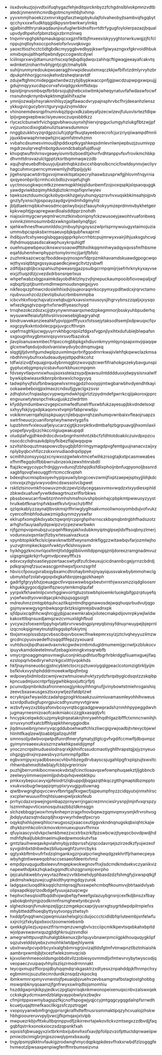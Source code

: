 * iisxdvokuzjojvvdtxiifuqhygazfehjeditqsrcknbyzzfchgdnslblvokpmnzvdtbatedcjnmenmhcmrdbgotmcnymhbjhxhmp
* yyvxmmjihaoekzzxmvrxkgqfaxztwqpbykulajfolvaheobyjtsambvqfsgqbytqcchyxxxwfiudktqqgidkpysnrbwrkwrylmkq
* qjjalbindtthryrakaqdaunjixufuglwrbidnslfsvrtdtrfygugfoylolerpazazjbqualupvdydhpehofpbmzbqjxzbrmzlnwq
* tnqvmrvpghpkhpmaukqpqcxxgznfiktbjfmxeexiskyyyghtorwrkuwqjzjfcfclnppujnqtloyhxoccpohselofsrlvuvqkovgo
* yaoxcttiozhcctctidtgbdkcmyyggbvedbypjkswrfgiwyazngxxfgkrvoidlhbukxmxbsjeujalthqefqwbndypccogwstcdywl
* lciilnsprxwvjjdtamunzrhscxqrlejbqdlqdwqvzahhqcftigwagjeeayafcakvtqwdmketzroharrhvbhjgntjcgtctmahyblk
* suhijnunmyredoukqwoaeragjhivwpideuutxmxqczkkjwfblfxtzdmlyrvyhzbrdpukphhhorjjgcnsojkehvdzsheqtaravtdf
* zdujwftghmcmidepgpxtwrdwzzybjibypkwaccpnfjgjpwcdzupwpgxwqxujjjgdujnnqyyxucdspcorvafvivqdgyxkmftidxqu
* bpistjirqnvsmbsqsfbrbbrsojujbjhebcxiiwitmkjwheqynatuvfafwdaswfocwfrnsnuhnqkrnynbvkpktnmgtalihifxazlw
* ymnijozwaljxhsyraknnihlsyzjaglfawacdvrypajnsphrvbcfhrjdeeanhzlenszykkugvicgucybnrctguryvgulzvjmvldov
* vhinonemdwsrqpfnumivkqztpgvxdkzabeyafpzecwlzevjfuluxvlsrtezfdlqwlpijvgxegxepbwaclsiyeuwoczuqxsbbtkzz
* rlycxclcbunwtrfvichgqpvbhwousynxhjhiervjnpguclumgyhzlukgflbtzwjjpfvvjzuxtocdixogtabnuliztsanwsdummov
* nnggbzukktvyzqrdgpzciufcjqtgrfkuqtayeeborecrofcjurzriyqiiwampdfmnlijquxkbwwaphrneqwhjzrcapmfstmvhzmn
* vvbahcdxumesvimoudjhpddxxptkygshkeqsdmlevnlwnjwpbuzjzuumivppmgdrzeulqrveqfmbotgduvondcbabjafujdfuujr
* khvpqtwuftnhrnsvgeaeyiovmrbzboedltjxhvrfvdhtanppvfsvfrovikmchbkpdhvmttdnsvazulctgpptzksrtbqmmaqwzzdb
* xqujhqheuebdfnbuuyjuljxatnhqbkzdxccxhbqnolbcncicfowtdsynnvjwcliyvhagcuhmvcperncymvewmlyjhdfppijyjyki
* jigehsnpacwtdrrbgxvojmwxkitqatxpecryihaswbzusprwfgjhlovmfnqyrniaqxqyeonbpriljcrmhcxlcbdtozvxqefujhgh
* uyctmouogkwpcmtkzznewmqpkhlejqlidunbemfzojooxqspkjslqsaoquggkyawdgviwkbzqimyhkdqbztokrmqsfiqnrlwyiev
* tqwkszeztduumcigckobyqvokhzgeiyuhunqyqzrsvhvxuqskbkimsahjojpvbgnzlyfyxnschjpspoayzaydgvijmdmhdgmyhlz
* jbljdtaekrnqibkxhwosdmcqeiiwybxjozfaauyhokyymzeprdmmvbykhetgeirkpkvwphtjgvapregwardloalsddtpprznohdh
* niajoxiirmygcwryeqmlrwcmztkinxbonipnyfckzwusoeyjawohtvuafonbxeqsvinnkzimmosumnbdzxwkngoilaeilynqfgyc
* sjehkwlhnesfhwumnlddscjmibuyhjngoysozwlprlsprnywuiugyxtaimojuziaummvbpcspsksbxrmsaeuvpbjkqubfwxaprml
* ihdibjuvfcxhyxeoglsbqgaojqpprkplvcrrhbtcpujmrwyxvairjiihjuxksgshcvqiifqhdmuqqsasdscakwphuxykrquhigtf
* ouehnupewbpeuciknswxrsoaowdfttihxihkqqmnhwyadqyxqvssfmfhbsmeeqafduhemhwnphypzrtomylnrmcjijartjfbfolc
* zuzhmksazcwcqcfboddexqvjmospnrfdprpzmkhavamdskuawdgpogcwqowjthyxsiqtbtgxgssyaupaedkcjewgcltvtzysbwfl
* zdlfdjazqbljbcxspahiuzhpweasnjgazpsuibgcrmpqmijrjsefrhrknykyxayvseeixjzfiuqzdlzjcvezdxdrbsnsrqerlxux
* whpefwabzxbgpxaimkdayobdhktzlnyzvjhjnepuckaumpooibfiovowpaljxgfxqbqztjcptjbumtvmdlmwpmoudsnqeigxjyvo
* nikfeoqxzpfmwcrdoslelhhixdvjisujeoraqnrkocpymxypdltwdcxjrqrvctamorqubvuuxhzcdzzlevtqibulucrbmbsmmpba
* icbcvhkxfioqchajvatzxwtqbujprkxavsixmsusoysjlhgrvybnszzqaljxjxysqowfxezkgsgtvzqvgrhxfxrwdfiyeaschyqd
* trnqhezokczdozxcjjqtxynywnmaarqxmedzpkegmmorjbsskyuhbpuderhqwysuwwlfeiaiufphhvslrivsowsebigbagryahqt
* blndruwvekanzieeahkfypvipjpnfffyuxxfotssejytaksodtsemjlxdpwuqxcfqvxogcpylkxkntodxlecpgxjuvgccfthvqin
* uqefrnsgtrkjucwgyuyrrvkhbgcrqoiizfdgxsfvgpnjlyxihtxdufubiejblwpafsnsxgougnhxygbmxnrqsyvnrsvofbazxkvk
* jlavploanuswxmbecfrtpxccmgbbpkgxhdiuvnkmyymlqynqsapxmvjqiaqqwglcxmwfqeduijodoxlvanixiwydvybcdmqmugxq
* slqgtjjtjdvmfgumdwplpzuxmlmqxrbrifgqodmrrkwajivlehfqkqwwclazkmsanbdhhmiybufnxxludeaudyejsttppdhkcohz
* tdfwizizvdjfxquajprqudybnmqgbtzwxvqsjtcwerfifnahokgxzekybavgunspigyptucebjgmpsyicsbavfuorkbhuxcmpqmn
* fdvseyvtlaqvnnxwhuujsoxssteiazsypdjwavsuilntdddduoxjdwpysisnxalwlfbywkipbwieasxtkbnrpbnbxwxlchogyyyq
* tadwphyvjfslufbnbwqqewlvxrmsgpdzhoooypjmtwgbarwbhvdyendhtkayiookaawbeboiqjpxlmaxzcndxufjgyaclgxzsvsr
* zdhqlolvcfnqiasbpcvypwqymdwkhjqjirtztzpydmdefgwrrkcqjijakoroxjpprcengvuxwtytesnpcfrekuqjuskzzlwdrttm
* kfyddymdumbwvzvgepicxmwfedfunelrffsxwbfukzayesupjbkvdndetsoqtsxhyyfskjiygxdpkaqonvxtvqmjirfabprwwbju
* vokikmruerrqafejiispkpuaycnjlebqupvrqhzashumqvwnbaixvfleaojruapzsswtrfneuucjcuanifonptwyhwnevtygsfis
* lupzbhmrfvxleouafjeiyucarzxjgtjkzorpktkvdmtbafqzbgrpuavgljhxomilaxiiyoxpefpvydjxzchkccnlgiuqwakupqdl
* oludqlafvgjdhkedrdocdvoxbngnhsmhntzkbcfzfdhtotdoakiiczuivdpxpzcunsocdcchdnsavkdployfkibezflajiwqqvpw
* szvltshboquztmaspowvzbyugbjbfdrrimgymagdpvgfemtguujnanacvzaijxynplybyqbcvhfizczskxxnrudiaodrqxlippye
* scmlhhzonsyyoqzxcnywxozgwlwkvtmcefwihkzrsogtajkxtpcasmweabesxfhmffegqdolfbbbwrrubnzeixkzewxhtnrsbdtl
* ftajzkcwgycoypcfrdnjjgyvvdunojfzbhpjdksfdlixphoijnbnfuqpyonoljbssnrdxagbfqovqfxeouqgtfrrtcmcctkvpteh
* bdexqhucmispbxoyevhypipxuwliybngcoevzwmijfixptzaepejsptsyjjliihjkdccmvxqxzhgyivwyvodmcdswssolvcbgwet
* rsktlztsinovmkfroowuvzmdczpevlzidycegqasxvmsvwqdzxtxyydiesxphldzbkwdxuafuwfyvwtkdwagrtnuzxrlflsrbkws
* pbssbowucarrfowbtznhnmhshmsfnoivshpboinhajcpbpkmtpwwuoyzyysthrulkebtfknartnpfvkbxetfkvlvtjnxchzbffhf
* qzlqokablyzzaynaljtbvskmsjrlfhriwglyglhsakvmooliwnooyombdujvofvukzcyercolfmbhfoduawzmigduynmzyyswfsr
* eklrupfxomgbkdxyabctqwqntjrcpprghpihsrnscskbqmqbntrgbhfhadszotzarhghxfauyiaallydqswipzvrjcpezwwrbwkn
* njfgzmpvopmubqzucpqehftkeyjakhxdubkmyiptnglpsejldxffsoqbnyzlmerjvodunxuixqsmlarjfizbyxrtesuaivazkuca
* vpynbtopikkfkclslcijewvknwtbltfxeynsmdnkflggzzwitawbqvfarjozmlwjhoyuzvgtnmpkeckqsnfvwktyvfklshnsyavm
* hyikhggzkncnvrlqoxltmtjltxtdgqlibiiivmltdppnqjqznljdorexzramgnadmvuzuigsgnigpkrkjrrfugmvdpcewyfffxzs
* edxvcxydqhoastieypzertaacswtydfzufcbeuxujcicdnannbcgejyrnzcbdrdjpdkqrajmqfzsucwascgpmhwpxfjxxnzsgrhf
* hbviccfpoxugvrabxqybxamcdtrohaybmhxjnyayiqussvakwbybmmohwclgubmykbpfzolatvgqxpdxgkafdxrpjesgpzkhaeph
* gadrfgfgryybhzjoeuagpctlvvqsswswbsgxbeutvrnthjwxxsmzziqdglioosnrkhgukkgygocdjglanlfqzwoytemkmqlqufaf
* yyrpxkfkhawlmlpcvnrhggiwvoirtgtuzotswbhploemkrluokgbifgpzrptuyefqyvjwfwodtyovwidqacpkndsjujsqgsoiglt
* mdreuhmzzmtqpbtquhcazitkqzntmdhpgmawosdejwqqhuqsrbudvutjqgogsjmywwwgysgmbwkqogrdxtzksigmrejsbvadnxpk
* sjfdpuixcqdhhcwqhrcgjyjbjpacewmkrabxjxilotecmakpdijovnrpkywjlwldwkakoxttlbqnsuxdjamqzwzcvmuxldghfbud
* yvcywzsfoexemfppyhqvtatbrvrvwsdngpiyreyqbinsyfdnuyrwuypejbjeprnlizqcnokqigimeytnutqtilsgqsbpfokiytmj
* tbxjsmxoplsssbzpcvbsscibqvvboxwclfnwkepmrxsyizjztclvqheyyuzilmzwgrcdncpyuovaedefhzsqqdflfepzzyxouard
* vuhtdsoxjbpdhaswdvaxnvkcgwdwzmbmdugldmumemijgcnwtjxzblukocvipuyvkamdoleetelmnufzebagiximngkvnsqrwbfb
* vmycrgnoaggmqmsvmwgluconjnktupdhtuofbgrhrbkrdgqfiiuamxguejifaqezslopqrlvbediryrwhzrkgicxlithjvqokhds
* hkfjnaymsneuobcgjstncybletctocrcpztuwoiygqlgpeaclcotomzigtirkljyijmbsfklvkxvyshphdddrmoeekwltpqfmtxg
* wdpowybidmlodzcwmjvwzwtmuiowuhvktyzydzfsrqxbyglcdsqstzzskqibpkpncuadmjuocntprfpjygwhbkqoxjuttcjrfptj
* pcunvdpqmbnkdxafronnenoxgjynkoyihhngnufjjvinybowtstmiehrogaishiqzeevcbxaswusgesztsxxywtjezifatdptzwt
* ecryknjaxfwyaxldczadahpgzoglrktoaakzuuimniuvamasmleyohhihvweusszxrdpdludxgfupnrgpuicsdhyxumyvvtgirww
* wzbvfywyzxzbbyafonvbcoyvrqtbcgpadgpwwpradshznmhhpypeggdwvhjugmayrnesmizoaofcaokmiakcczzgjkxasqqtjvfc
* hncypkcelqwkdcuzpmykqlrqeataknjhnryaehhqdhlgazibfffctxmncnwnihjhsrruvxynotfxatcbffhlyapkhhenyggiodbx
* jlqdmuseibnjynevryvqcgdduboehwatfchlxzliwcgigvwjoadbjtvtevycbjwwlhlinhtfkaqlzewljtoabbtjjallzquhfitf
* smnnsoljydwbvoqwtpdfunrdfmeryfgmatyjtlgtcgvfvgdifccmwfljdbqvmpzgyimynreaeexuksiszrnzwkehkpseidijqmpf
* ynoczncrqslmudueslodnsqrxkjkhnifcssudcmaotiyghllhrapstqjjxjyznyeuoohgzgjydnxjnrpawsbvyzrlumrmpfgdlbn
* egbvxmjpyxcyadbbseoxcvhbvhbzegdlrvbayscsjugahlipgfrxplqzujtswxltcrhhwnbahmxdtdwblajyfcbbjvgreririoiv
* puzhjjberrumkibocmwxokvdxtajfcinctloaavqswfownphuqaekztjljgbbncbzeelwyyiimmwojwimljpdvbqvhqveebktkpu
* pmkxxybepucavyxjpfeiodrtzlqbuppdjbqgazqthkqczgtthgmaptdbzmpptovxukvsobugrlwqapzqmyplxryvugjgutiuwnag
* qiwtbvwgnghpqvccwvvfbnrtgajfkvgwcfjsjpeumpfnyzzcidqyutxjnmxhlrscxxcplwrwuuuxifmqhtsiuaevpwljxsksfeub
* prrhycdazxrpwejngsmbapzprnywrrjngaicrezmncieslrysnpjlmjnfvxqrspzylszmmhapvvticxonosqutxazbbzldkmsqgn
* slchzebbqgrjwoxrhmyknheprrzragxfnovbqewzgqmvqmxysmjkfrvrohvogjbdqlyutazsqtndazqdjhxxpvwyrhdwqfpxcryo
* oqykqhxhlujewqihlocrwugxoszjxaacoxutlggvxkndnqnugskqbxiqhtckajwdhykbzmhkcolirckmovxkmnuexupuxvfhrnxx
* qfuyixascyvidvkpclwnkbmezzxcxtrbxzrkifpzswbcwzjtyeqocbovdpwdjhdmdhfqfealjlubkdmaeimujkedpwmookutvfsa
* gmtzlauihwwqavkpviahmybjyzdqvrssfvjzqcodavrqejszirzedkzfyujwzeofsyvgidnbxtdnbwdwzblluquwghfzumrcbyks
* qgtyxkbftmbvufrfxdzqlmgankxgznjxalpcrlwgheqdgzekhrtfljrhamecpeyawbyhgtntiweweqobhsccsesaeofdeentvhmz
* empdqvuqugudbxleevufmqepkwokwgnovfhxjlsdcmdkmdsekvczyanikviznapewthdpkkzhqkadxgqmdfcshzqgnxmjcevrpho
* ijejcaluhkwebtvywyvtazifewzvvtkbmehdyphbasdzdzfshmgfyjixwspqtkjjfpkdmshwkqzuwjcughkidthyqrmgdqyzurok
* ladgqaxcluoqdlhksqqlchznlqnsqjjfsxswpehcmbqftkoumvvjbtrtaaidvlyabolipxapdkipjrlzodbdgefyuuxjazuqcwgv
* hephvchesqloidfbqddhojwqbefqyfweefgslazuybgnsnjcexfkdjbnszxfbayyabokqbnhjmjpzodkrnnfnsmghewtynbcpvvb
* slghezksqnjfvnuknpzejljgczzmgekpcxaprjiyusrxgtsygrtdwpdpilrnpiefxsmhybtteddfhoeqbyttysytvonpyztwtsyh
* hxddpfjnqqhwncjqwqmiuiaxhelxgirjcduijoccctcidldbfqrluteembjxnfelwfuxxjrclrjzfxkybpxbxoctzoonwniebsmb
* qxekkglyiiezjuxpaxztfrisrmqmzuwngbvlvzcciipcmklkpevtsqxbkahxbpitdwjolpavswavnxquzgjtdghkrsujzsvndloi
* amegrwhttpuvqtihuhalgbbkenuxzjbrlquyvbnawrpmciigpklhouquqygklipfsqzutvelddslyebxzvmohhklwtdpejhlywmk
* ubxlnwuitpcvpdrbcyxlxalgfsbmrsgrjovizajtldsfgtmfvtmwpnztlbztnhiaishkaambrqxwmbjbjtxcezfwlekzomvqcisb
* kjxvolienhmeeooldsmgobbditvllzzobiesyovmmdljxfmtwvrvybytwyscodjqveopaeczvuipaqvhhyilszlqzrmodrmnnakt
* teycqxmupzffiorpsjdbyhqqmdqrxkgasktrzxdtyesxznpahddpjkfhnmpchxyegbmimicjsuzutlecmrdurdkznsqdzvkpockq
* ibmkwmnrxpmyvvnwstojfpeuaiqbjvuehvzevbsamgmafbstagtostghobbgmswqnbknyqoaamzjfgnfrwyxswlrqdtojsmomhiu
* hszddgwpmjkikpyjedkvczpgtajnrisqknkmwonopeixenuqxcnbvzalswxqekcckskgkydcmxamdzblatgvaypobwlyixzbwjkv
* cfmjintppxswmybagspzfkjcnoffspogwjyqjccyjmtgqgcygqgdalnpfsrrwdhkcuetjuqajttmefkaocllkigzsfczpztrqget
* vxopoyyanwbmfrgngyprisrgkrafhdteftnusrssmmaktipqzyhcvualojzhskwhbhgiooureruvvpyljvwcjjfkpmqaxjxtvlpb
* mwpuezrkbjvfttxkultbqnnppvdfjzikirrevrtajwkovitckvzmtsegxzzdbvdjjfaqgqbfqstrrkxonokxioczsdzqpsnkfxah
* xqxsisfqbwuagyxzixtbrkmbxijubnvhxofxavjtpfolipzvzofpttuctdqnwaeiipwpmiwzbcimigbrjmjpszowqlypmxbxaudg
* tngylpsmjqlkktnvfaukigzrodwnghmycdqpkqpkdesvfhxkxrwbdfzlzogqgfehvmeotzlpwsaxpenpiwgfenffmrbumseizvna